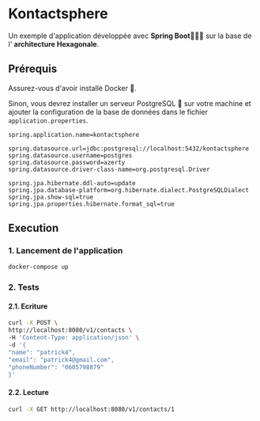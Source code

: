 # Kontactsphere

Un exemple d'application développée avec **Spring Boot**🍃🍃🍃 sur la base de l' **architecture Hexagonale**.

## Prérequis
Assurez-vous d'avoir installé Docker 🐋. 

Sinon, vous devrez installer un serveur PostgreSQL 🐘 sur votre machine et ajouter la configuration de la base de données dans le fichier ```application.properties```.
```properties
spring.application.name=kontactsphere

spring.datasource.url=jdbc:postgresql://localhost:5432/kontactsphere
spring.datasource.username=postgres
spring.datasource.password=azerty
spring.datasource.driver-class-name=org.postgresql.Driver

spring.jpa.hibernate.ddl-auto=update
spring.jpa.database-platform=org.hibernate.dialect.PostgreSQLDialect
spring.jpa.show-sql=true
spring.jpa.properties.hibernate.format_sql=true
```

## Execution

### 1. Lancement de l'application
 ```bash
docker-compose up
```

### 2. Tests
#### 2.1. Ecriture
 ```bash
curl -X POST \
http://localhost:8080/v1/contacts \
-H 'Content-Type: application/json' \
-d '{
"name": "patrick4",
"email": "patrick4@gmail.com",
"phoneNumber": "0605798879"
}'
 ```
#### 2.2. Lecture
 ```bash
curl -X GET http://localhost:8080/v1/contacts/1
 ```
